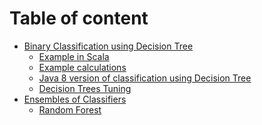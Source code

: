 # Table of content

* [Binary Classification using Decision Tree](classification.md)
    * [Example in Scala](notes/scala.md)
    * [Example calculations](notes/calculations.md)
    * [Java 8 version of classification using Decision Tree](notes/java.md)
    * [Decision Trees Tuning](notes/tuning.md)
* [Ensembles of Classifiers]()
    * [Random Forest]()
